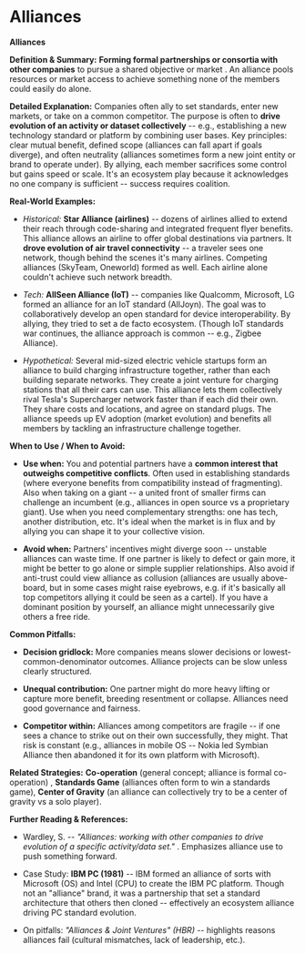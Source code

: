 # Alliances

**Alliances**

**Definition & Summary:** **Forming formal partnerships or consortia with other companies** to pursue a shared objective or market . An alliance pools resources or market access to achieve something none of the members could easily do alone.

**Detailed Explanation:** Companies often ally to set standards, enter new markets, or take on a common competitor. The purpose is often to **drive evolution of an activity or dataset collectively** -- e.g., establishing a new technology standard or platform by combining user bases. Key principles: clear mutual benefit, defined scope (alliances can fall apart if goals diverge), and often neutrality (alliances sometimes form a new joint entity or brand to operate under). By allying, each member sacrifices some control but gains speed or scale. It's an ecosystem play because it acknowledges no one company is sufficient -- success requires coalition.

**Real-World Examples:**

-  *Historical:* **Star Alliance (airlines)** -- dozens of airlines allied to extend their reach through code-sharing and integrated frequent flyer benefits. This alliance allows an airline to offer global destinations via partners. It **drove evolution of air travel connectivity** -- a traveler sees one network, though behind the scenes it's many airlines. Competing alliances (SkyTeam, Oneworld) formed as well. Each airline alone couldn't achieve such network breadth.

-  *Tech:* **AllSeen Alliance (IoT)** -- companies like Qualcomm, Microsoft, LG formed an alliance for an IoT standard (AllJoyn). The goal was to collaboratively develop an open standard for device interoperability. By allying, they tried to set a de facto ecosystem. (Though IoT standards war continues, the alliance approach is common -- e.g., Zigbee Alliance).

-  *Hypothetical:* Several mid-sized electric vehicle startups form an alliance to build charging infrastructure together, rather than each building separate networks. They create a joint venture for charging stations that all their cars can use. This alliance lets them collectively rival Tesla's Supercharger network faster than if each did their own. They share costs and locations, and agree on standard plugs. The alliance speeds up EV adoption (market evolution) and benefits all members by tackling an infrastructure challenge together.

**When to Use / When to Avoid:**

-  **Use when:** You and potential partners have a **common interest that outweighs competitive conflicts**. Often used in establishing standards (where everyone benefits from compatibility instead of fragmenting). Also when taking on a giant -- a united front of smaller firms can challenge an incumbent (e.g., alliances in open source vs a proprietary giant). Use when you need complementary strengths: one has tech, another distribution, etc. It's ideal when the market is in flux and by allying you can shape it to your collective vision.

-  **Avoid when:** Partners' incentives might diverge soon -- unstable alliances can waste time. If one partner is likely to defect or gain more, it might be better to go alone or simple supplier relationships. Also avoid if anti-trust could view alliance as collusion (alliances are usually above-board, but in some cases might raise eyebrows, e.g. if it's basically all top competitors allying it could be seen as a cartel). If you have a dominant position by yourself, an alliance might unnecessarily give others a free ride.

**Common Pitfalls:**

-  **Decision gridlock:** More companies means slower decisions or lowest-common-denominator outcomes. Alliance projects can be slow unless clearly structured.

-  **Unequal contribution:** One partner might do more heavy lifting or capture more benefit, breeding resentment or collapse. Alliances need good governance and fairness.

-  **Competitor within:** Alliances among competitors are fragile -- if one sees a chance to strike out on their own successfully, they might. That risk is constant (e.g., alliances in mobile OS -- Nokia led Symbian Alliance then abandoned it for its own platform with Microsoft).

**Related Strategies:** **Co-operation** (general concept; alliance is formal co-operation) , **Standards Game** (alliances often form to win a standards game), **Center of Gravity** (an alliance can collectively try to be a center of gravity vs a solo player).

**Further Reading & References:**

-  Wardley, S. -- *"Alliances: working with other companies to drive evolution of a specific activity/data set."* . Emphasizes alliance use to push something forward.

-  Case Study: **IBM PC (1981)** -- IBM formed an alliance of sorts with Microsoft (OS) and Intel (CPU) to create the IBM PC platform. Though not an "alliance" brand, it was a partnership that set a standard architecture that others then cloned -- effectively an ecosystem alliance driving PC standard evolution.

-  On pitfalls: *"Alliances & Joint Ventures" (HBR)* -- highlights reasons alliances fail (cultural mismatches, lack of leadership, etc.).
